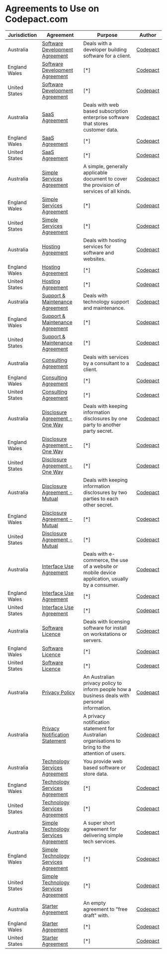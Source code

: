 # Agreements to Use on Codepact.com

| Jurisdiction | Agreement |  Purpose | Author |
| ------------- | ------------- |------------- |------------- |
| Australia     | [Software Development Agreement](https://github.com/Codepact/software-development/blob/rules/software-development.md) | Deals with a developer building software for a client.| [Codepact](http://github.com/codepact) |
| England Wales | [Software Development Agreement](https://github.com/Codepact/software-development/blob/rules/software-development.md) | [*] | [Codepact](http://github.com/codepact) |
| United States | [Software Development Agreement](https://github.com/Codepact/software-development/blob/rules/software-development.md) | [*] | [Codepact](http://github.com/codepact) |
| Australia     | [SaaS Agreement](https://github.com/Codepact/saas/blob/rules/saas.md) | Deals with web based subscription enterprise software that stores customer data. | [Codepact](http://github.com/codepact) |
| England Wales | [SaaS Agreement](https://github.com/Codepact/saas/blob/rules/saas.md) | [*] | [Codepact](http://github.com/codepact) |
| United States | [SaaS Agreement](https://github.com/Codepact/saas/blob/rules/saas.md) | [*] | [Codepact](http://github.com/codepact) |
| Australia     | [Simple Services Agreement](https://github.com/Codepact/simple-services/blob/rules/simple-services.md) | A simple, generally applicable document to cover the provision of services of all kinds. | [Codepact](http://github.com/codepact) |
| England Wales | [Simple Services Agreement](https://github.com/Codepact/simple-services/blob/rules/simple-services.md) | [*] | [Codepact](http://github.com/codepact) |
| United States | [Simple Services Agreement](https://github.com/Codepact/simple-services/blob/rules/simple-services.md) | [*] | [Codepact](http://github.com/codepact) |
| Australia     | [Hosting Agreement](https://github.com/Codepact/hosting/blob/rules/hosting.md) | Deals with hosting services for software and websites. | [Codepact](http://github.com/codepact) |
| England Wales | [Hosting Agreement](https://github.com/Codepact/hosting/blob/rules/hosting.md) | [*] | [Codepact](http://github.com/codepact) |
| United States | [Hosting Agreement](https://github.com/Codepact/hosting/blob/rules/hosting.md) | [*] | [Codepact](http://github.com/codepact) |
| Australia     | [Support & Maintenance Agreement](https://github.com/Codepact/support-maintenance/blob/rules/support-maintenance.md) | Deals with technology support and maintenance. | [Codepact](http://github.com/codepact) |
| England Wales | [Support & Maintenance Agreement](https://github.com/Codepact/support-maintenance/blob/rules/support-maintenance.md) | [*] | [Codepact](http://github.com/codepact) |
| United States | [Support & Maintenance Agreement](https://github.com/Codepact/support-maintenance/blob/rules/support-maintenance.md) | [*] | [Codepact](http://github.com/codepact) |
| Australia     | [Consulting Agreement](https://github.com/Codepact/consulting/blob/rules/consulting.md) | Deals with services by a consultant to a client. | [Codepact](http://github.com/codepact) |
| England Wales | [Consulting Agreement](https://github.com/Codepact/consulting/blob/rules/consulting.md) | [*] | [Codepact](http://github.com/codepact) |
| United States | [Consulting Agreement](https://github.com/Codepact/consulting/blob/rules/consulting.md) | [*] | [Codepact](http://github.com/codepact) |
| Australia     | [Disclosure Agreement - One Way](https://github.com/Codepact/non-disclosure-one-way/settings/branches/rules/non-disclosure-one-way.md) | Deals with keeping information disclosures by one party to another party secret.| [Codepact](http://github.com/codepact) |
| England Wales | [Disclosure Agreement - One Way](https://github.com/Codepact/non-disclosure-one-way/settings/branches/rules/non-disclosure-one-way.md) | [*] | [Codepact](http://github.com/codepact) |
| United States | [Disclosure Agreement - One Way](https://github.com/Codepact/non-disclosure-one-way/settings/branches/rules/non-disclosure-one-way.md) | [*] | [Codepact](http://github.com/codepact) |
| Australia     | [Disclosure Agreement - Mutual](https://github.com/Codepact/non-disclosure-mutual/settings/branches/rules/non-disclosure-mutual.md) | Deals with keeping information disclosures by two parties to each other secret.| [Codepact](http://github.com/codepact) |
| England Wales | [Disclosure Agreement - Mutual](https://github.com/Codepact/non-disclosure-mutual/settings/branches/rules/non-disclosure-mutual.md) | [*] | [Codepact](http://github.com/codepact) |
| United States | [Disclosure Agreement - Mutual](https://github.com/Codepact/non-disclosure-mutual/settings/branches/rules/non-disclosure-mutual.md) | [*] | [Codepact](http://github.com/codepact) |
| Australia     | [Interface Use Agreement](https://github.com/Codepact/interface-use-terms/blob/rules/interface-use.md) | Deals with e-commerce, the use of a website or mobile device application, usually by a consumer.| [Codepact](http://github.com/codepact) |
| England Wales | [Interface Use Agreement](https://github.com/Codepact/interface-use-terms/blob/rules/interface-use.md) | [*] | [Codepact](http://github.com/codepact) |
| United States | [Interface Use Agreement](https://github.com/Codepact/interface-use-terms/blob/rules/interface-use.md) | [*] | [Codepact](http://github.com/codepact) |
| Australia     | [Software Licence](https://github.com/Codepact/software-license/blob/rules/software-license.md) | Deals with licensing software for install on workstations or servers. | [Codepact](http://github.com/codepact) |
| England Wales | [Software Licence](https://github.com/Codepact/software-license/blob/rules/software-license.md) | [*] | [Codepact](http://github.com/codepact) |
| United States | [Software Licence](https://github.com/Codepact/software-license/blob/rules/software-license.md) | [*] | [Codepact](http://github.com/codepact) |
| Australia     | [Privacy Policy](https://github.com/Codepact/au-privacy-policy/blob/rules/au-privacy-policy.md) | An Australian privacy policy to inform people how a business deals with personal information.| [Codepact](http://github.com/codepact) |
| Australia     | [Privacy Notification Statement](https://github.com/Codepact/au-privacy-notification/blob/rules/au-privacy-notification.md) | A privacy notification statement for Australian organisations to bring to the attention of users.| [Codepact](http://github.com/codepact) |
| Australia     | [Technology Services Agreement](https://github.com/Codepact/technology-services/blob/rules/technology-services.md) | You provide web based software or store data.| [Codepact](http://github.com/codepact) |
| England Wales | [Technology Services Agreement](https://github.com/Codepact/technology-services/blob/rules/technology-services.md) | [*] | [Codepact](http://github.com/codepact) |
| United States | [Technology Services Agreement](https://github.com/Codepact/technology-services/blob/rules/technology-services.md) | [*] | [Codepact](http://github.com/codepact) |
| Australia     | [Simple Technology Services Agreement](https://github.com/Codepact/simple-technology-services/blob/rules/simple-technology-services.md) |A super short agreement for delivering simple tech services. | [Codepact](http://github.com/codepact) |
| England Wales | [Simple Technology Services Agreement](https://github.com/Codepact/simple-technology-services/blob/rules/simple-technology-services.md) | [*] | [Codepact](http://github.com/codepact) |
| United States | [Simple Technology Services Agreement](https://github.com/Codepact/simple-technology-services/blob/rules/simple-technology-services.md) | [*] | [Codepact](http://github.com/codepact) |
| Australia     | [Starter Agreement](https://github.com/Codepact/starter-agreement/blob/rules/starter-agreement.md) | An empty agreement to "free draft" with.| [Codepact](http://github.com/codepact) |
| England Wales | [Starter Agreement](https://github.com/Codepact/starter-agreement/blob/rules/starter-agreement.md) | [*] | [Codepact](http://github.com/codepact) |
| United States | [Starter Agreement](https://github.com/Codepact/starter-agreement/blob/rules/starter-agreement.md) | [*] | [Codepact](http://github.com/codepact) |

